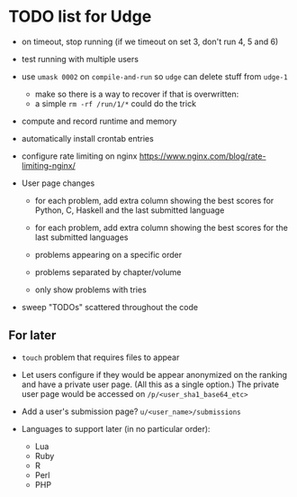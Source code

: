 TODO list for Udge
==================

* on timeout, stop running (if we timeout on set 3, don't run 4, 5 and 6)

* test running with multiple users

* use `umask 0002` on `compile-and-run`
  so `udge` can delete stuff from `udge-1`

	- make so there is a way to recover if that is overwritten:
	- a simple `rm -rf /run/1/*` could do the trick

* compute and record runtime and memory

* automatically install crontab entries

* configure rate limiting on nginx
  https://www.nginx.com/blog/rate-limiting-nginx/

* User page changes

	- for each problem, add extra column showing the best scores for Python, C,
	  Haskell and the last submitted language

	- for each problem, add extra column showing the best scores for the last
	  submitted languages

	- problems appearing on a specific order

	- problems separated by chapter/volume

	- only show problems with tries

* sweep "TODOs" scattered throughout the code


For later
---------

* `touch` problem that requires files to appear

* Let users configure if they would be appear anonymized on the ranking and
  have a private user page.  (All this as a single option.)
  The private user page would be accessed on `/p/<user_sha1_base64_etc>`

* Add a user's submission page?  `u/<user_name>/submissions`

* Languages to support later (in no particular order):

	- Lua
	- Ruby
	- R
	- Perl
	- PHP
